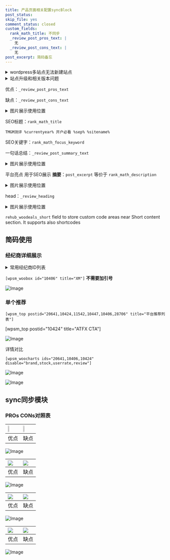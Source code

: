 ```yaml
---
title: 产品页面相关配置syncBlock
post_status: 
skip_file: yes
comment_status: closed
custom_fields:
  rank_math_title: 不同步
  _review_post_pros_text: |
    无
  _review_post_cons_text: |
    无
post_excerpt: 简码备忘
---
```

<details><summary>wordpress多站点无法新建站点</summary>

<li>和报错需要清理cookies一样的原因</li>
<li>wp-config.php里面<code>define( 'SUBDOMAIN_INSTALL', false );//子域名安装</code></li>
<li>新建子站点是用<code>define( 'SUBDOMAIN_INSTALL', true);//子域名安装</code> 完成以后，改成<code>false</code></li>
</details>

<details><summary>站点升级和相关版本问题</summary>

<p>wordpress：5.9.9
woocommerce：7.5.1
出现问题的地方：主题选项里面>><strong>Product layout >>compact style</strong></p>
<p>如何出现没有用过的字段 导致无法保存。先导出配置 然后进行修改，后面再次恢复即可。</p>
<p>出现部分字段无法显示时，需要返回默认布局后，对产品进行保存就好了。</p>
<p></p>
</details>

优点：`_review_post_pros_text`

缺点：`_review_post_cons_text`

<details><summary>图片展示使用位置</summary>

<img src="https://prod-files-secure.s3.us-west-2.amazonaws.com/39ed1227-6d7d-4570-be36-9ccd4a2c4241/f51d3d83-55d4-4bdf-9604-f37ec77ab556/Untitled.png?X-Amz-Algorithm=AWS4-HMAC-SHA256&X-Amz-Content-Sha256=UNSIGNED-PAYLOAD&X-Amz-Credential=ASIAZI2LB466RDRXUBU5%2F20250725%2Fus-west-2%2Fs3%2Faws4_request&X-Amz-Date=20250725T045523Z&X-Amz-Expires=3600&X-Amz-Security-Token=IQoJb3JpZ2luX2VjEBQaCXVzLXdlc3QtMiJIMEYCIQCOnqSeu%2BvXkZ%2BA3sVY2S9eRZzt87i0MikKogRw%2Fgq7GwIhANQDEOzvCf7fAeEurBQpYotElsLfT3mmTeGiUPmoHdtnKv8DCD0QABoMNjM3NDIzMTgzODA1Igy3FiSZSorE3iSFdqEq3ANEZI8p4WiFHxVaJHKwpbUU55qDBWphpbAOrl3%2B5EYCEZcTmviTwkmAvYsh8%2FWiKmkZkPXXQyepvUir3%2BhTfKRtTihUAe5PxlPwx2DRVQr2LvF8fwY4FOBMqo81iuxkNqYpuh%2BWNkXARrBvURuXrVnHZwKMQ%2FfUrTndvDlvw4N2HYdySsrUk1VEsq5p%2FtuckRABSgnKA6S0evWW1N9CQnNzhB%2B4JYIMQPtRrnCVglVW7CfgFenp9fpDr7jM0jGF3GuklZi4qWinrTFsylhY68wt%2BwaL3PPs%2B8wHPHcTp6QGf%2BHgwA%2F3mnnqKTXvvrSHs1OhrY4gw38dpDHA%2FS4WEdqQO2Al%2BzHpgI8%2FUjMykHxEircUIbx1NnXDhAmUaIT01tEgO4Ahx%2FVCrHeUgpYpi%2Bk4Uj3N7Qy26t8Qbt0hjY8tCMs1cron2Ru3o5AJTrXoRxuwhoiuWa4ifA1AOeiAdwr0WWunUNMyhH%2FIYzyAjohlaT7a1Ow5OTWQnqroyBYtVC1Ku35cW9uKK44DFKuT6H%2F9tmNmPi2nhCJUZbivK8DRdIRHLePpnpftgbQtoL8Ymj2uAkQXR1ld%2BF2c1H4rypS1y13Cj%2FOZq4VZhCyClUGcUm7up7kLYvTiRgCwqTDVgYzEBjqkATNnxCTBjuX1XkiNXkO3AkPrx1N5HfsQKLLeCKxrJ9xcChE1XvLVB8GTskNdBfNwT9EF%2FKam0j1b7mjQNX%2BVQEy0smpHyhDXjdCMQaVbRwxIHd7joCCj0W%2FL5BshKxFkFHOpD3gxnxziM5tLw6dZC%2Fem%2FXM4vEveq5B7u1T9fzuz4ETAepzmpmNPfrbFTFC5BGf4pavy%2BSuqEgC4gpOPB7LeQQx%2F&X-Amz-Signature=fdfba7500668bd58a0a41c72078661b4f54985922752eeb00b6813de45bb626f&X-Amz-SignedHeaders=host&x-amz-checksum-mode=ENABLED&x-id=GetObject" alt="Image">
</details>

SEO标题：`rank_math_title`

`TMGM测评 %currentyear% 开户必看 %sep% %sitename%`

SEO关键字：`rank_math_focus_keyword`

一句话总结：`_review_post_summary_text`

<details><summary>图片展示使用位置</summary>

<img src="https://prod-files-secure.s3.us-west-2.amazonaws.com/39ed1227-6d7d-4570-be36-9ccd4a2c4241/4b96a922-296c-4f4e-8630-d1c870cbce01/Untitled.png?X-Amz-Algorithm=AWS4-HMAC-SHA256&X-Amz-Content-Sha256=UNSIGNED-PAYLOAD&X-Amz-Credential=ASIAZI2LB466SMTTFEI2%2F20250725%2Fus-west-2%2Fs3%2Faws4_request&X-Amz-Date=20250725T045523Z&X-Amz-Expires=3600&X-Amz-Security-Token=IQoJb3JpZ2luX2VjEBQaCXVzLXdlc3QtMiJHMEUCIQDiUacYAJSBgTLtvQWjyO4ODpwEMJm%2B3M3NWdBz43w%2FlwIgP2xsLNhayxj9KftlUekiQwqGtAhhysXANuMGSEpZ2mAq%2FwMIPRAAGgw2Mzc0MjMxODM4MDUiDLjuauHpjnYrl%2FCk4SrcA7kFHSZImqXb9FiTsVTLrBeuIM962jOmj4jKBV0Fqjx5tBuzVnBYHQiPKyVlkzIJJzHl2x4ZXZZcpLyNOyNSCAd2gCMQq9dmz9dmeh91vyUivAfe6naNa1LSVWMfDQ2fAX5baclDpKbB1Le5IqMr5ZFCKyFxwshZng2NStFMEW8XGDKMDBG5ojhrVB4F2TkIzhVLVxfdwaPHtssM0RIYCN8k%2BV54o8aaOTjEoalK%2Bz%2FIMogU4X7%2BvRQ9gMF18psQBnT2yl1ClGLhBzV345eKoMkpHW3KJ%2FYR5BWaoIKOTQpxXZ0E%2B7QSdI%2BKFbDXFXQDUXUBZrjaweLz1at99HhvGOTg9rPDK6TMxhfP8S7fDwqltf1pBdJMSWkSLFyErQgNdT70amKrePzNmZ1LUgTAsgPvoo69AoaalT4%2BRybdhK9SpEuWuF%2BuF2vhwKWGemrfpoNBctj51IfOUUvjlZ1uudg47HLcjOIamy4xTphgonE%2Fmc4e9jMW%2FFHXdLfdWhWfkp059KaSMfPzwR6VNOMpFz2Uk8RZIbpuCA7E56%2BEuTLi5X64kH551UTqpXcY%2BsjUrfRHhkqXy%2Fo5mzFQ6eY%2FIz3BLGg7fliw8ryM%2BbPMWFsSaP6zkldatPpLwMtnMKmCjMQGOqUBtF6djNkkK5SdfWqJAvXf0g6YLgjoBamYlI1ZfqWIBkPpMvuEjeNL%2F5CyDygrwXcFz2E456ZGcKhQStsVmBtv9B%2Brn7T6nFnmaSJg2F7iblGhGJ1bNiXQr85HHbLmOKen09xehoZ4o8%2F9ojYpWLDI2v%2B9sqEBC96%2BXbH%2BieS6qv2M9aXMfq%2BcVFQTyOa%2BXkxye5hoshyrPTMFG%2BexEUcrsDS%2B4r5n&X-Amz-Signature=258dd72465253ea982bf5d971b12e07550360daf5e7bd076d1979ffe59288e73&X-Amz-SignedHeaders=host&x-amz-checksum-mode=ENABLED&x-id=GetObject" alt="Image">
</details>

平台亮点 用于SEO展示 **摘要**：`post_excerpt`  等价于 `rank_math_description`

<details><summary>图片展示使用位置</summary>

<img src="https://prod-files-secure.s3.us-west-2.amazonaws.com/39ed1227-6d7d-4570-be36-9ccd4a2c4241/1ee11f63-b60a-4dfe-a7a7-d58ff23b5d88/Untitled.png?X-Amz-Algorithm=AWS4-HMAC-SHA256&X-Amz-Content-Sha256=UNSIGNED-PAYLOAD&X-Amz-Credential=ASIAZI2LB466WQD5HVTI%2F20250725%2Fus-west-2%2Fs3%2Faws4_request&X-Amz-Date=20250725T045524Z&X-Amz-Expires=3600&X-Amz-Security-Token=IQoJb3JpZ2luX2VjEBQaCXVzLXdlc3QtMiJIMEYCIQCSeNDV4lRI40C1Ls6g9ZBrsCrLOlTawTx4kTs1TLEGwwIhAIRvBXw%2BppWMHLXJ9cfIgZ3EEbSXi1win%2FtfP449yTstKv8DCD0QABoMNjM3NDIzMTgzODA1IgwA2DaD9KLFLHc42zcq3AM%2FuiLTjXPUlozXJdTjhslp%2BLD7R9oLa%2FCtscdpFm9uWpy9RpgDV2ZM8Z4GFIw%2BTs9qv914fl0EqGcIoDfwq7xu4hJuUlimdd%2F1e6TE66wHWBnf%2BrTgM9aOItTBC2q6gY6hG%2BB%2Fq%2BR5ozfMsHqi48HoATRfGZ2yOD4bLFVGUQE1drz5m6Gx9J7gksONQBb%2BAVqmNHABadw601o2B99qQYlKS1VGrnIYAVRRunkGtvYzz2h9cW5%2BLH4qjYWouTa1wzOe41ydtxLCYJle1Hvf3cCEB%2BEt6mF2RvM2SigAdOVfLSQEy5MZHZHgSAfzu1mHJV2KoqxmRnK3Bw5AwRUo2sh5hJRK0JgRW458y%2FvpvAffgIYgzCR6tnQmrQzatqccrwujdq%2FNALfawYXYbjUYf2I%2F4B7TqOotUoeUENcMBVLJrzZjTAntq%2BmGSK435C6RgVsYGwf7sIw7I1%2Bvh8Hz2GDfF7jyG2ZJ6P25897hUjZ0O8TndirH%2BcitouhLDih3ciG4ym1z2SYacAq%2BmDF6xhr4q6QRqC2wX2fzAcubgJi440s61R8JuUlDyMa8OsMmNuBqM8jM2Anomm4rFfZKcxC9pnDAqNzHu2qi5ZqhIM8NVLp%2BDTvj7wZHhz%2BIjDCZgozEBjqkAYrkVd2xn3a5CARlGOw2MTwa1BiTyAVAVQJynl%2B4i3uLoE%2B7pVzPF%2BnY4mVDC7Fof05pCioKZR1lhfyBwmOtp%2BrCLy3Y0o9mw6l5VHDfY185k6cFlm4dr%2FNXJ2wAMu03Nzmf6Et%2Fc2plD7hJvs2AyjU9vhe7Bbn32lIsME%2FxSYXSCSoIKGBTGv2ncZX1KUsfxH7aMvn2dWy2PByrHIABe9Nhfw4h&X-Amz-Signature=12cb5081504c7972a22cb30498eab8ddca8350352d1830205c2b8c8bb65dfd84&X-Amz-SignedHeaders=host&x-amz-checksum-mode=ENABLED&x-id=GetObject" alt="Image">
<img src="https://prod-files-secure.s3.us-west-2.amazonaws.com/39ed1227-6d7d-4570-be36-9ccd4a2c4241/ad4118b5-78d8-4fbe-801e-3b29b5d99c01/Untitled.png?X-Amz-Algorithm=AWS4-HMAC-SHA256&X-Amz-Content-Sha256=UNSIGNED-PAYLOAD&X-Amz-Credential=ASIAZI2LB466WQD5HVTI%2F20250725%2Fus-west-2%2Fs3%2Faws4_request&X-Amz-Date=20250725T045524Z&X-Amz-Expires=3600&X-Amz-Security-Token=IQoJb3JpZ2luX2VjEBQaCXVzLXdlc3QtMiJIMEYCIQCSeNDV4lRI40C1Ls6g9ZBrsCrLOlTawTx4kTs1TLEGwwIhAIRvBXw%2BppWMHLXJ9cfIgZ3EEbSXi1win%2FtfP449yTstKv8DCD0QABoMNjM3NDIzMTgzODA1IgwA2DaD9KLFLHc42zcq3AM%2FuiLTjXPUlozXJdTjhslp%2BLD7R9oLa%2FCtscdpFm9uWpy9RpgDV2ZM8Z4GFIw%2BTs9qv914fl0EqGcIoDfwq7xu4hJuUlimdd%2F1e6TE66wHWBnf%2BrTgM9aOItTBC2q6gY6hG%2BB%2Fq%2BR5ozfMsHqi48HoATRfGZ2yOD4bLFVGUQE1drz5m6Gx9J7gksONQBb%2BAVqmNHABadw601o2B99qQYlKS1VGrnIYAVRRunkGtvYzz2h9cW5%2BLH4qjYWouTa1wzOe41ydtxLCYJle1Hvf3cCEB%2BEt6mF2RvM2SigAdOVfLSQEy5MZHZHgSAfzu1mHJV2KoqxmRnK3Bw5AwRUo2sh5hJRK0JgRW458y%2FvpvAffgIYgzCR6tnQmrQzatqccrwujdq%2FNALfawYXYbjUYf2I%2F4B7TqOotUoeUENcMBVLJrzZjTAntq%2BmGSK435C6RgVsYGwf7sIw7I1%2Bvh8Hz2GDfF7jyG2ZJ6P25897hUjZ0O8TndirH%2BcitouhLDih3ciG4ym1z2SYacAq%2BmDF6xhr4q6QRqC2wX2fzAcubgJi440s61R8JuUlDyMa8OsMmNuBqM8jM2Anomm4rFfZKcxC9pnDAqNzHu2qi5ZqhIM8NVLp%2BDTvj7wZHhz%2BIjDCZgozEBjqkAYrkVd2xn3a5CARlGOw2MTwa1BiTyAVAVQJynl%2B4i3uLoE%2B7pVzPF%2BnY4mVDC7Fof05pCioKZR1lhfyBwmOtp%2BrCLy3Y0o9mw6l5VHDfY185k6cFlm4dr%2FNXJ2wAMu03Nzmf6Et%2Fc2plD7hJvs2AyjU9vhe7Bbn32lIsME%2FxSYXSCSoIKGBTGv2ncZX1KUsfxH7aMvn2dWy2PByrHIABe9Nhfw4h&X-Amz-Signature=53a1d3851996bfcee21a08d7bdceb68e03ddf4ceafb09ac9361aae48ccfee703&X-Amz-SignedHeaders=host&x-amz-checksum-mode=ENABLED&x-id=GetObject" alt="Image">
<img src="https://prod-files-secure.s3.us-west-2.amazonaws.com/39ed1227-6d7d-4570-be36-9ccd4a2c4241/a38cf7c9-a79c-4b64-9e94-13589fe0758b/Untitled.png?X-Amz-Algorithm=AWS4-HMAC-SHA256&X-Amz-Content-Sha256=UNSIGNED-PAYLOAD&X-Amz-Credential=ASIAZI2LB466WQD5HVTI%2F20250725%2Fus-west-2%2Fs3%2Faws4_request&X-Amz-Date=20250725T045524Z&X-Amz-Expires=3600&X-Amz-Security-Token=IQoJb3JpZ2luX2VjEBQaCXVzLXdlc3QtMiJIMEYCIQCSeNDV4lRI40C1Ls6g9ZBrsCrLOlTawTx4kTs1TLEGwwIhAIRvBXw%2BppWMHLXJ9cfIgZ3EEbSXi1win%2FtfP449yTstKv8DCD0QABoMNjM3NDIzMTgzODA1IgwA2DaD9KLFLHc42zcq3AM%2FuiLTjXPUlozXJdTjhslp%2BLD7R9oLa%2FCtscdpFm9uWpy9RpgDV2ZM8Z4GFIw%2BTs9qv914fl0EqGcIoDfwq7xu4hJuUlimdd%2F1e6TE66wHWBnf%2BrTgM9aOItTBC2q6gY6hG%2BB%2Fq%2BR5ozfMsHqi48HoATRfGZ2yOD4bLFVGUQE1drz5m6Gx9J7gksONQBb%2BAVqmNHABadw601o2B99qQYlKS1VGrnIYAVRRunkGtvYzz2h9cW5%2BLH4qjYWouTa1wzOe41ydtxLCYJle1Hvf3cCEB%2BEt6mF2RvM2SigAdOVfLSQEy5MZHZHgSAfzu1mHJV2KoqxmRnK3Bw5AwRUo2sh5hJRK0JgRW458y%2FvpvAffgIYgzCR6tnQmrQzatqccrwujdq%2FNALfawYXYbjUYf2I%2F4B7TqOotUoeUENcMBVLJrzZjTAntq%2BmGSK435C6RgVsYGwf7sIw7I1%2Bvh8Hz2GDfF7jyG2ZJ6P25897hUjZ0O8TndirH%2BcitouhLDih3ciG4ym1z2SYacAq%2BmDF6xhr4q6QRqC2wX2fzAcubgJi440s61R8JuUlDyMa8OsMmNuBqM8jM2Anomm4rFfZKcxC9pnDAqNzHu2qi5ZqhIM8NVLp%2BDTvj7wZHhz%2BIjDCZgozEBjqkAYrkVd2xn3a5CARlGOw2MTwa1BiTyAVAVQJynl%2B4i3uLoE%2B7pVzPF%2BnY4mVDC7Fof05pCioKZR1lhfyBwmOtp%2BrCLy3Y0o9mw6l5VHDfY185k6cFlm4dr%2FNXJ2wAMu03Nzmf6Et%2Fc2plD7hJvs2AyjU9vhe7Bbn32lIsME%2FxSYXSCSoIKGBTGv2ncZX1KUsfxH7aMvn2dWy2PByrHIABe9Nhfw4h&X-Amz-Signature=351fa7162bdce8aa00ca26c52040ea459ab3368cdd434a9213fbb936ebc6fecd&X-Amz-SignedHeaders=host&x-amz-checksum-mode=ENABLED&x-id=GetObject" alt="Image">
<img src="https://prod-files-secure.s3.us-west-2.amazonaws.com/39ed1227-6d7d-4570-be36-9ccd4a2c4241/7da6fc1e-d2ac-42ae-8c75-cb5749aa18f6/Untitled.png?X-Amz-Algorithm=AWS4-HMAC-SHA256&X-Amz-Content-Sha256=UNSIGNED-PAYLOAD&X-Amz-Credential=ASIAZI2LB466WQD5HVTI%2F20250725%2Fus-west-2%2Fs3%2Faws4_request&X-Amz-Date=20250725T045524Z&X-Amz-Expires=3600&X-Amz-Security-Token=IQoJb3JpZ2luX2VjEBQaCXVzLXdlc3QtMiJIMEYCIQCSeNDV4lRI40C1Ls6g9ZBrsCrLOlTawTx4kTs1TLEGwwIhAIRvBXw%2BppWMHLXJ9cfIgZ3EEbSXi1win%2FtfP449yTstKv8DCD0QABoMNjM3NDIzMTgzODA1IgwA2DaD9KLFLHc42zcq3AM%2FuiLTjXPUlozXJdTjhslp%2BLD7R9oLa%2FCtscdpFm9uWpy9RpgDV2ZM8Z4GFIw%2BTs9qv914fl0EqGcIoDfwq7xu4hJuUlimdd%2F1e6TE66wHWBnf%2BrTgM9aOItTBC2q6gY6hG%2BB%2Fq%2BR5ozfMsHqi48HoATRfGZ2yOD4bLFVGUQE1drz5m6Gx9J7gksONQBb%2BAVqmNHABadw601o2B99qQYlKS1VGrnIYAVRRunkGtvYzz2h9cW5%2BLH4qjYWouTa1wzOe41ydtxLCYJle1Hvf3cCEB%2BEt6mF2RvM2SigAdOVfLSQEy5MZHZHgSAfzu1mHJV2KoqxmRnK3Bw5AwRUo2sh5hJRK0JgRW458y%2FvpvAffgIYgzCR6tnQmrQzatqccrwujdq%2FNALfawYXYbjUYf2I%2F4B7TqOotUoeUENcMBVLJrzZjTAntq%2BmGSK435C6RgVsYGwf7sIw7I1%2Bvh8Hz2GDfF7jyG2ZJ6P25897hUjZ0O8TndirH%2BcitouhLDih3ciG4ym1z2SYacAq%2BmDF6xhr4q6QRqC2wX2fzAcubgJi440s61R8JuUlDyMa8OsMmNuBqM8jM2Anomm4rFfZKcxC9pnDAqNzHu2qi5ZqhIM8NVLp%2BDTvj7wZHhz%2BIjDCZgozEBjqkAYrkVd2xn3a5CARlGOw2MTwa1BiTyAVAVQJynl%2B4i3uLoE%2B7pVzPF%2BnY4mVDC7Fof05pCioKZR1lhfyBwmOtp%2BrCLy3Y0o9mw6l5VHDfY185k6cFlm4dr%2FNXJ2wAMu03Nzmf6Et%2Fc2plD7hJvs2AyjU9vhe7Bbn32lIsME%2FxSYXSCSoIKGBTGv2ncZX1KUsfxH7aMvn2dWy2PByrHIABe9Nhfw4h&X-Amz-Signature=8d66152cf13b4e46ca284ed6443f31d9f9d523054a87eaa406b5a6d3a5416e3a&X-Amz-SignedHeaders=host&x-amz-checksum-mode=ENABLED&x-id=GetObject" alt="Image">
<img src="https://prod-files-secure.s3.us-west-2.amazonaws.com/39ed1227-6d7d-4570-be36-9ccd4a2c4241/7e97f40a-eaee-47f5-b2f9-475f96808fa7/Untitled.png?X-Amz-Algorithm=AWS4-HMAC-SHA256&X-Amz-Content-Sha256=UNSIGNED-PAYLOAD&X-Amz-Credential=ASIAZI2LB466WQD5HVTI%2F20250725%2Fus-west-2%2Fs3%2Faws4_request&X-Amz-Date=20250725T045524Z&X-Amz-Expires=3600&X-Amz-Security-Token=IQoJb3JpZ2luX2VjEBQaCXVzLXdlc3QtMiJIMEYCIQCSeNDV4lRI40C1Ls6g9ZBrsCrLOlTawTx4kTs1TLEGwwIhAIRvBXw%2BppWMHLXJ9cfIgZ3EEbSXi1win%2FtfP449yTstKv8DCD0QABoMNjM3NDIzMTgzODA1IgwA2DaD9KLFLHc42zcq3AM%2FuiLTjXPUlozXJdTjhslp%2BLD7R9oLa%2FCtscdpFm9uWpy9RpgDV2ZM8Z4GFIw%2BTs9qv914fl0EqGcIoDfwq7xu4hJuUlimdd%2F1e6TE66wHWBnf%2BrTgM9aOItTBC2q6gY6hG%2BB%2Fq%2BR5ozfMsHqi48HoATRfGZ2yOD4bLFVGUQE1drz5m6Gx9J7gksONQBb%2BAVqmNHABadw601o2B99qQYlKS1VGrnIYAVRRunkGtvYzz2h9cW5%2BLH4qjYWouTa1wzOe41ydtxLCYJle1Hvf3cCEB%2BEt6mF2RvM2SigAdOVfLSQEy5MZHZHgSAfzu1mHJV2KoqxmRnK3Bw5AwRUo2sh5hJRK0JgRW458y%2FvpvAffgIYgzCR6tnQmrQzatqccrwujdq%2FNALfawYXYbjUYf2I%2F4B7TqOotUoeUENcMBVLJrzZjTAntq%2BmGSK435C6RgVsYGwf7sIw7I1%2Bvh8Hz2GDfF7jyG2ZJ6P25897hUjZ0O8TndirH%2BcitouhLDih3ciG4ym1z2SYacAq%2BmDF6xhr4q6QRqC2wX2fzAcubgJi440s61R8JuUlDyMa8OsMmNuBqM8jM2Anomm4rFfZKcxC9pnDAqNzHu2qi5ZqhIM8NVLp%2BDTvj7wZHhz%2BIjDCZgozEBjqkAYrkVd2xn3a5CARlGOw2MTwa1BiTyAVAVQJynl%2B4i3uLoE%2B7pVzPF%2BnY4mVDC7Fof05pCioKZR1lhfyBwmOtp%2BrCLy3Y0o9mw6l5VHDfY185k6cFlm4dr%2FNXJ2wAMu03Nzmf6Et%2Fc2plD7hJvs2AyjU9vhe7Bbn32lIsME%2FxSYXSCSoIKGBTGv2ncZX1KUsfxH7aMvn2dWy2PByrHIABe9Nhfw4h&X-Amz-Signature=1e10334d08c7e5602ce51a1d9a3551bb4f9f4c30a41308dee7a11d99986fcb24&X-Amz-SignedHeaders=host&x-amz-checksum-mode=ENABLED&x-id=GetObject" alt="Image">
</details>

head：`_review_heading`

<details><summary>图片展示使用位置</summary>

<img src="https://prod-files-secure.s3.us-west-2.amazonaws.com/39ed1227-6d7d-4570-be36-9ccd4a2c4241/3a4650ad-9887-415c-889a-edd51fa54f27/Untitled.png?X-Amz-Algorithm=AWS4-HMAC-SHA256&X-Amz-Content-Sha256=UNSIGNED-PAYLOAD&X-Amz-Credential=ASIAZI2LB466UBDS5BX4%2F20250725%2Fus-west-2%2Fs3%2Faws4_request&X-Amz-Date=20250725T045525Z&X-Amz-Expires=3600&X-Amz-Security-Token=IQoJb3JpZ2luX2VjEBQaCXVzLXdlc3QtMiJHMEUCICRuhh2HCRP%2B7o1ol8y1TtujuqalCk7pSkK0tgUxme8tAiEA%2FtSVIMIxb3tXLIwZp0rT96ZPNj7Xq3oLM2dCFJATy6Eq%2FwMIPRAAGgw2Mzc0MjMxODM4MDUiDA9ApwxCtbEz%2F2e7HSrcAyB7U2jw8FcJVg2KymyknJxAgsTceh8A%2FYtvVl%2BNxu6%2BGdXxYpQuoDwxMrj5gFhGiOftLkK8NzotySy8xqLZWG2L2WPLaomnwnA3LmfZAaldn7rpvmjGiMk5NQigHWfFjS5nT2rqdIiLa9DfxfzfJiJ4OYid5fEfavmRcT2hJqQqOnYkCc87q7hX9ooaWVr860uKWJsgEebnqg3l0TX24NvL3pJRombKIf%2FplMxwqD%2FYSwaqj0Mu7wtzmvSNv4wkmOMwXgKd%2FhrrH7cWzqitOe5hui0D%2B9InLEP8HAg5FdV0%2FZGFIXQnPxKEXvwPuJ%2FrzJI%2FKm9N7vh68HrMeJE%2FPPZF1DaBnoCf04gCvhdyEo7ItQq8B86sVt%2B1grFQhqjEX91KXItG9YH506CDNSR%2FV7X0tPAD%2BYRjPFtp1HclYTVYj8Hs1td%2B62KRtDUnNzVAkv6Xxlm8H7zw8HKrXZeSv60XqwKpHlALpE%2Fty8g2WegGonx1xvUBM4nqQ5xsBPMpY5vTr6d58yO6XdlHwuHjoZGig2q%2BrY4kidi0u9GB1ksesD7TPQpynH%2FYGYxyLbcejFZl3le19RprNqxe4Qc%2FNsJcGqfHSMoG73QRMyU3Ly%2FkGvpCXo3cWYIEccCZMM2BjMQGOqUBujNXN5Wn%2BGCDvTCd3BAtPSuM0TAPjpgqmWMlX1uI8HKRm97AKW5p6AYfxUNQXv63NcGamarXHLE7Bs6j79wxWetrgUD%2BJIcLa5NAdA9%2BZQ8xjrk4mDq2JNwTxVhheXJZuQjqod5UWFVIz2xAEHsllVN3CNO8VpKiLFDdlKXgCM16lOit5hc%2FzsEgIqifGiRC%2BBRYvnvEGcytPjACSwX65iZSy5J5&X-Amz-Signature=65f44e0f452c06e29a623c2cff48f9c7c717094e50e999326a6a3eabae63e74b&X-Amz-SignedHeaders=host&x-amz-checksum-mode=ENABLED&x-id=GetObject" alt="Image">
</details>

`rehub_woodeals_short`	field to store custom code areas near Short content section. It supports also shortcodes



## 简码使用

### 经纪商详细展示

<details><summary>常用经纪商ID列表</summary>

<pre><code class="php">嘉盛 ===> 20641  [wpsm_woobox id="20641" title="嘉盛"]
易信easymarkets ===> 11542  [wpsm_woobox id="11542" title="易信easymarkets"]
ATFX外汇 ===> 10424  [wpsm_woobox id="10424" title="ATFX"]
XM ===> 10406  [wpsm_woobox id="10406" title="XM"]
TMGM ===> 29622  [wpsm_woobox id="29622" title="TMGM"]
HYCM ===> 10447  [wpsm_woobox id="10447" title="HYCM"]
fpmarkets澳福外汇 ===> 20639  [wpsm_woobox id="20639" title="fpmarkets澳福外汇"]</code></pre>
</details>

`[wpsm_woobox id="10406" title="XM"]` **不需要加引号**

![Image](https://prod-files-secure.s3.us-west-2.amazonaws.com/39ed1227-6d7d-4570-be36-9ccd4a2c4241/4f898f9d-0fa7-4e43-acd3-ac6bc7be575a/Untitled.png?X-Amz-Algorithm=AWS4-HMAC-SHA256&X-Amz-Content-Sha256=UNSIGNED-PAYLOAD&X-Amz-Credential=ASIAZI2LB466VVVCQ4DM%2F20250725%2Fus-west-2%2Fs3%2Faws4_request&X-Amz-Date=20250725T045522Z&X-Amz-Expires=3600&X-Amz-Security-Token=IQoJb3JpZ2luX2VjEBQaCXVzLXdlc3QtMiJGMEQCIDxT7wWNysZglLBwrooKGbCjMRRxjZAwk9YdsYUD4zaeAiBxMYXyZ6HViyERTraDRoVCILYXxJbM47hBEYftehyQ6Sr%2FAwg9EAAaDDYzNzQyMzE4MzgwNSIMGinJk%2Fhvd6EvLN7xKtwDHjCM8MjyJiFj5GoU3NtOGLtZxltRaCFWCwgV7hg3tQbWv69uqVcklWuvJxSybKfShBH940RLC3VtBbpgCgg6PsX54UTm1vHW2gPNeBSHAxtyGk0Mx5I%2Bu5nvMlyf389XRzaDJHZxV%2BRd87EFe0i%2BvuR96lmYIlqPrHLVt%2FyvTv1LPYM4z8BB13bPQCu3b7fsVI85MfPULbT1LYtQupOYoLZtAfC9Aanfub2zX7eJ5VssMUVEFlhGtz90JGIIuFiMWuzU6Gl%2BqG0%2F9iXJ8x0w8olwiPCGGcnDvzxvQwlcRSl0Qr8jlCpn3HdeBuASvFTLDm6YWN1tMTDiSq1x3KNAC86lPIvfCZIO2tF%2B0HX4PrDHHFD7Am%2Fm9gxQ2mU3U4N7fuSqZm8e%2Bs0V8IqJhtdF%2B3OoLDl20yCX%2Fv7wS58PrpgvfBfge3ExfQR2PiHghuP7JkAMqfmK49GesfWvllSp2%2BZpyzUqWOgKWHCgfdjpcI2eV36kTQBpomkAEDm74UsJziSDovHkT7A4iVDE%2Fh7z21OlinaCnehysWFvItaHlx7wgi7s6GhIh8rMxT%2FrnwQSXU5zc%2FBNZ3XmIoowWoFsLn7F%2FVN9JT4TqLuMJ24JeNgjl87fKZeq99nmg2Uw14GMxAY6pgGiCruaEi3jISY8jG2724bSECbYUH%2BbrNnE%2Bo2%2BJCAn4BFwa9hyYQQpqDJICIM8yijWsJ2lRon03huFMu9B6n4lz7GgQFqLy48t0X5J4Osf4xMa5GnMUjhUVwtLcknRvrP9c5HNkRHVG%2BKAbrc0Z5QwFYvGW6EH1I2ufVHZQisK90aSWGwRYS8M4adL16nYLQwFxWBuEYOnjIzNIT6qc6mRAMOAohEd&X-Amz-Signature=6928dcb1fdb0ec2bcfd151f3371bf5f828b25242f402bc0cbe9c3116b62ed032&X-Amz-SignedHeaders=host&x-amz-checksum-mode=ENABLED&x-id=GetObject)

### 单个推荐
`[wpsm_top postid="20641,10424,11542,10447,10406,28706" title="平台推荐列表"]`

[wpsm_top postid="10424" title="ATFX CTA"]

![Image](https://prod-files-secure.s3.us-west-2.amazonaws.com/39ed1227-6d7d-4570-be36-9ccd4a2c4241/5ac620dc-51a8-48b6-b55d-91f47299193c/Untitled.png?X-Amz-Algorithm=AWS4-HMAC-SHA256&X-Amz-Content-Sha256=UNSIGNED-PAYLOAD&X-Amz-Credential=ASIAZI2LB466VVVCQ4DM%2F20250725%2Fus-west-2%2Fs3%2Faws4_request&X-Amz-Date=20250725T045522Z&X-Amz-Expires=3600&X-Amz-Security-Token=IQoJb3JpZ2luX2VjEBQaCXVzLXdlc3QtMiJGMEQCIDxT7wWNysZglLBwrooKGbCjMRRxjZAwk9YdsYUD4zaeAiBxMYXyZ6HViyERTraDRoVCILYXxJbM47hBEYftehyQ6Sr%2FAwg9EAAaDDYzNzQyMzE4MzgwNSIMGinJk%2Fhvd6EvLN7xKtwDHjCM8MjyJiFj5GoU3NtOGLtZxltRaCFWCwgV7hg3tQbWv69uqVcklWuvJxSybKfShBH940RLC3VtBbpgCgg6PsX54UTm1vHW2gPNeBSHAxtyGk0Mx5I%2Bu5nvMlyf389XRzaDJHZxV%2BRd87EFe0i%2BvuR96lmYIlqPrHLVt%2FyvTv1LPYM4z8BB13bPQCu3b7fsVI85MfPULbT1LYtQupOYoLZtAfC9Aanfub2zX7eJ5VssMUVEFlhGtz90JGIIuFiMWuzU6Gl%2BqG0%2F9iXJ8x0w8olwiPCGGcnDvzxvQwlcRSl0Qr8jlCpn3HdeBuASvFTLDm6YWN1tMTDiSq1x3KNAC86lPIvfCZIO2tF%2B0HX4PrDHHFD7Am%2Fm9gxQ2mU3U4N7fuSqZm8e%2Bs0V8IqJhtdF%2B3OoLDl20yCX%2Fv7wS58PrpgvfBfge3ExfQR2PiHghuP7JkAMqfmK49GesfWvllSp2%2BZpyzUqWOgKWHCgfdjpcI2eV36kTQBpomkAEDm74UsJziSDovHkT7A4iVDE%2Fh7z21OlinaCnehysWFvItaHlx7wgi7s6GhIh8rMxT%2FrnwQSXU5zc%2FBNZ3XmIoowWoFsLn7F%2FVN9JT4TqLuMJ24JeNgjl87fKZeq99nmg2Uw14GMxAY6pgGiCruaEi3jISY8jG2724bSECbYUH%2BbrNnE%2Bo2%2BJCAn4BFwa9hyYQQpqDJICIM8yijWsJ2lRon03huFMu9B6n4lz7GgQFqLy48t0X5J4Osf4xMa5GnMUjhUVwtLcknRvrP9c5HNkRHVG%2BKAbrc0Z5QwFYvGW6EH1I2ufVHZQisK90aSWGwRYS8M4adL16nYLQwFxWBuEYOnjIzNIT6qc6mRAMOAohEd&X-Amz-Signature=f93ca5063a466c373dc7d3efc7cfe2e9fbb1d71982a18d976fbf3ad69ef85440&X-Amz-SignedHeaders=host&x-amz-checksum-mode=ENABLED&x-id=GetObject)

详情对比

`[wpsm_woocharts ids="20641,10406,10424" disable="brand,stock,userrate,review"]`

![Image](https://prod-files-secure.s3.us-west-2.amazonaws.com/39ed1227-6d7d-4570-be36-9ccd4a2c4241/bf3ba45f-b9f3-4295-8aef-b4a495fd25f4/Untitled.png?X-Amz-Algorithm=AWS4-HMAC-SHA256&X-Amz-Content-Sha256=UNSIGNED-PAYLOAD&X-Amz-Credential=ASIAZI2LB466VVVCQ4DM%2F20250725%2Fus-west-2%2Fs3%2Faws4_request&X-Amz-Date=20250725T045522Z&X-Amz-Expires=3600&X-Amz-Security-Token=IQoJb3JpZ2luX2VjEBQaCXVzLXdlc3QtMiJGMEQCIDxT7wWNysZglLBwrooKGbCjMRRxjZAwk9YdsYUD4zaeAiBxMYXyZ6HViyERTraDRoVCILYXxJbM47hBEYftehyQ6Sr%2FAwg9EAAaDDYzNzQyMzE4MzgwNSIMGinJk%2Fhvd6EvLN7xKtwDHjCM8MjyJiFj5GoU3NtOGLtZxltRaCFWCwgV7hg3tQbWv69uqVcklWuvJxSybKfShBH940RLC3VtBbpgCgg6PsX54UTm1vHW2gPNeBSHAxtyGk0Mx5I%2Bu5nvMlyf389XRzaDJHZxV%2BRd87EFe0i%2BvuR96lmYIlqPrHLVt%2FyvTv1LPYM4z8BB13bPQCu3b7fsVI85MfPULbT1LYtQupOYoLZtAfC9Aanfub2zX7eJ5VssMUVEFlhGtz90JGIIuFiMWuzU6Gl%2BqG0%2F9iXJ8x0w8olwiPCGGcnDvzxvQwlcRSl0Qr8jlCpn3HdeBuASvFTLDm6YWN1tMTDiSq1x3KNAC86lPIvfCZIO2tF%2B0HX4PrDHHFD7Am%2Fm9gxQ2mU3U4N7fuSqZm8e%2Bs0V8IqJhtdF%2B3OoLDl20yCX%2Fv7wS58PrpgvfBfge3ExfQR2PiHghuP7JkAMqfmK49GesfWvllSp2%2BZpyzUqWOgKWHCgfdjpcI2eV36kTQBpomkAEDm74UsJziSDovHkT7A4iVDE%2Fh7z21OlinaCnehysWFvItaHlx7wgi7s6GhIh8rMxT%2FrnwQSXU5zc%2FBNZ3XmIoowWoFsLn7F%2FVN9JT4TqLuMJ24JeNgjl87fKZeq99nmg2Uw14GMxAY6pgGiCruaEi3jISY8jG2724bSECbYUH%2BbrNnE%2Bo2%2BJCAn4BFwa9hyYQQpqDJICIM8yijWsJ2lRon03huFMu9B6n4lz7GgQFqLy48t0X5J4Osf4xMa5GnMUjhUVwtLcknRvrP9c5HNkRHVG%2BKAbrc0Z5QwFYvGW6EH1I2ufVHZQisK90aSWGwRYS8M4adL16nYLQwFxWBuEYOnjIzNIT6qc6mRAMOAohEd&X-Amz-Signature=cb4d90061edaa036fb5e456d8f0908eebe97d307ea21096b44e6b2ecd164660b&X-Amz-SignedHeaders=host&x-amz-checksum-mode=ENABLED&x-id=GetObject)

![Image](https://prod-files-secure.s3.us-west-2.amazonaws.com/39ed1227-6d7d-4570-be36-9ccd4a2c4241/30bc56ef-f383-4b48-9768-2ebc9e436ec0/Untitled.png?X-Amz-Algorithm=AWS4-HMAC-SHA256&X-Amz-Content-Sha256=UNSIGNED-PAYLOAD&X-Amz-Credential=ASIAZI2LB466VVVCQ4DM%2F20250725%2Fus-west-2%2Fs3%2Faws4_request&X-Amz-Date=20250725T045522Z&X-Amz-Expires=3600&X-Amz-Security-Token=IQoJb3JpZ2luX2VjEBQaCXVzLXdlc3QtMiJGMEQCIDxT7wWNysZglLBwrooKGbCjMRRxjZAwk9YdsYUD4zaeAiBxMYXyZ6HViyERTraDRoVCILYXxJbM47hBEYftehyQ6Sr%2FAwg9EAAaDDYzNzQyMzE4MzgwNSIMGinJk%2Fhvd6EvLN7xKtwDHjCM8MjyJiFj5GoU3NtOGLtZxltRaCFWCwgV7hg3tQbWv69uqVcklWuvJxSybKfShBH940RLC3VtBbpgCgg6PsX54UTm1vHW2gPNeBSHAxtyGk0Mx5I%2Bu5nvMlyf389XRzaDJHZxV%2BRd87EFe0i%2BvuR96lmYIlqPrHLVt%2FyvTv1LPYM4z8BB13bPQCu3b7fsVI85MfPULbT1LYtQupOYoLZtAfC9Aanfub2zX7eJ5VssMUVEFlhGtz90JGIIuFiMWuzU6Gl%2BqG0%2F9iXJ8x0w8olwiPCGGcnDvzxvQwlcRSl0Qr8jlCpn3HdeBuASvFTLDm6YWN1tMTDiSq1x3KNAC86lPIvfCZIO2tF%2B0HX4PrDHHFD7Am%2Fm9gxQ2mU3U4N7fuSqZm8e%2Bs0V8IqJhtdF%2B3OoLDl20yCX%2Fv7wS58PrpgvfBfge3ExfQR2PiHghuP7JkAMqfmK49GesfWvllSp2%2BZpyzUqWOgKWHCgfdjpcI2eV36kTQBpomkAEDm74UsJziSDovHkT7A4iVDE%2Fh7z21OlinaCnehysWFvItaHlx7wgi7s6GhIh8rMxT%2FrnwQSXU5zc%2FBNZ3XmIoowWoFsLn7F%2FVN9JT4TqLuMJ24JeNgjl87fKZeq99nmg2Uw14GMxAY6pgGiCruaEi3jISY8jG2724bSECbYUH%2BbrNnE%2Bo2%2BJCAn4BFwa9hyYQQpqDJICIM8yijWsJ2lRon03huFMu9B6n4lz7GgQFqLy48t0X5J4Osf4xMa5GnMUjhUVwtLcknRvrP9c5HNkRHVG%2BKAbrc0Z5QwFYvGW6EH1I2ufVHZQisK90aSWGwRYS8M4adL16nYLQwFxWBuEYOnjIzNIT6qc6mRAMOAohEd&X-Amz-Signature=c61b79cc033b4ad43cbf4db253d955418c1c34e93ecc87a5e8e5f33be32f31b6&X-Amz-SignedHeaders=host&x-amz-checksum-mode=ENABLED&x-id=GetObject)

## sync同步模块

### PROs CONs对照表

| <img src="https://cdn.ifttt.fun/gh/jarlin8/OSS@main/icons/customize/pros.svg" height="auto" width="37.3%"> | <img src="https://cdn.ifttt.fun/gh/jarlin8/OSS@main/icons/customize/cons.svg" height="auto" width="28.8%"> |
| :--- | :--- |
| 优点 | 缺点 |

![Image](https://prod-files-secure.s3.us-west-2.amazonaws.com/39ed1227-6d7d-4570-be36-9ccd4a2c4241/8742b755-dfb5-4004-9a5f-d6e561664bd8/Untitled.png?X-Amz-Algorithm=AWS4-HMAC-SHA256&X-Amz-Content-Sha256=UNSIGNED-PAYLOAD&X-Amz-Credential=ASIAZI2LB466VVVCQ4DM%2F20250725%2Fus-west-2%2Fs3%2Faws4_request&X-Amz-Date=20250725T045522Z&X-Amz-Expires=3600&X-Amz-Security-Token=IQoJb3JpZ2luX2VjEBQaCXVzLXdlc3QtMiJGMEQCIDxT7wWNysZglLBwrooKGbCjMRRxjZAwk9YdsYUD4zaeAiBxMYXyZ6HViyERTraDRoVCILYXxJbM47hBEYftehyQ6Sr%2FAwg9EAAaDDYzNzQyMzE4MzgwNSIMGinJk%2Fhvd6EvLN7xKtwDHjCM8MjyJiFj5GoU3NtOGLtZxltRaCFWCwgV7hg3tQbWv69uqVcklWuvJxSybKfShBH940RLC3VtBbpgCgg6PsX54UTm1vHW2gPNeBSHAxtyGk0Mx5I%2Bu5nvMlyf389XRzaDJHZxV%2BRd87EFe0i%2BvuR96lmYIlqPrHLVt%2FyvTv1LPYM4z8BB13bPQCu3b7fsVI85MfPULbT1LYtQupOYoLZtAfC9Aanfub2zX7eJ5VssMUVEFlhGtz90JGIIuFiMWuzU6Gl%2BqG0%2F9iXJ8x0w8olwiPCGGcnDvzxvQwlcRSl0Qr8jlCpn3HdeBuASvFTLDm6YWN1tMTDiSq1x3KNAC86lPIvfCZIO2tF%2B0HX4PrDHHFD7Am%2Fm9gxQ2mU3U4N7fuSqZm8e%2Bs0V8IqJhtdF%2B3OoLDl20yCX%2Fv7wS58PrpgvfBfge3ExfQR2PiHghuP7JkAMqfmK49GesfWvllSp2%2BZpyzUqWOgKWHCgfdjpcI2eV36kTQBpomkAEDm74UsJziSDovHkT7A4iVDE%2Fh7z21OlinaCnehysWFvItaHlx7wgi7s6GhIh8rMxT%2FrnwQSXU5zc%2FBNZ3XmIoowWoFsLn7F%2FVN9JT4TqLuMJ24JeNgjl87fKZeq99nmg2Uw14GMxAY6pgGiCruaEi3jISY8jG2724bSECbYUH%2BbrNnE%2Bo2%2BJCAn4BFwa9hyYQQpqDJICIM8yijWsJ2lRon03huFMu9B6n4lz7GgQFqLy48t0X5J4Osf4xMa5GnMUjhUVwtLcknRvrP9c5HNkRHVG%2BKAbrc0Z5QwFYvGW6EH1I2ufVHZQisK90aSWGwRYS8M4adL16nYLQwFxWBuEYOnjIzNIT6qc6mRAMOAohEd&X-Amz-Signature=4a89ed84eed02bc895c7e2027f7daa32167f17b79ae98ba54fa523f1225f3fe6&X-Amz-SignedHeaders=host&x-amz-checksum-mode=ENABLED&x-id=GetObject)

| <img src="https://cdn.ifttt.fun/gh/jarlin8/OSS@main/icons/customize/pros1.svg" height="auto"> | <img src="https://cdn.ifttt.fun/gh/jarlin8/OSS@main/icons/customize/cons1.svg" height="auto"> |
| :--- | :--- |
| 优点 | 缺点 |

![Image](https://prod-files-secure.s3.us-west-2.amazonaws.com/39ed1227-6d7d-4570-be36-9ccd4a2c4241/806358f8-c9c4-4e17-bb35-c6c76a5397a5/Untitled.png?X-Amz-Algorithm=AWS4-HMAC-SHA256&X-Amz-Content-Sha256=UNSIGNED-PAYLOAD&X-Amz-Credential=ASIAZI2LB466VVVCQ4DM%2F20250725%2Fus-west-2%2Fs3%2Faws4_request&X-Amz-Date=20250725T045522Z&X-Amz-Expires=3600&X-Amz-Security-Token=IQoJb3JpZ2luX2VjEBQaCXVzLXdlc3QtMiJGMEQCIDxT7wWNysZglLBwrooKGbCjMRRxjZAwk9YdsYUD4zaeAiBxMYXyZ6HViyERTraDRoVCILYXxJbM47hBEYftehyQ6Sr%2FAwg9EAAaDDYzNzQyMzE4MzgwNSIMGinJk%2Fhvd6EvLN7xKtwDHjCM8MjyJiFj5GoU3NtOGLtZxltRaCFWCwgV7hg3tQbWv69uqVcklWuvJxSybKfShBH940RLC3VtBbpgCgg6PsX54UTm1vHW2gPNeBSHAxtyGk0Mx5I%2Bu5nvMlyf389XRzaDJHZxV%2BRd87EFe0i%2BvuR96lmYIlqPrHLVt%2FyvTv1LPYM4z8BB13bPQCu3b7fsVI85MfPULbT1LYtQupOYoLZtAfC9Aanfub2zX7eJ5VssMUVEFlhGtz90JGIIuFiMWuzU6Gl%2BqG0%2F9iXJ8x0w8olwiPCGGcnDvzxvQwlcRSl0Qr8jlCpn3HdeBuASvFTLDm6YWN1tMTDiSq1x3KNAC86lPIvfCZIO2tF%2B0HX4PrDHHFD7Am%2Fm9gxQ2mU3U4N7fuSqZm8e%2Bs0V8IqJhtdF%2B3OoLDl20yCX%2Fv7wS58PrpgvfBfge3ExfQR2PiHghuP7JkAMqfmK49GesfWvllSp2%2BZpyzUqWOgKWHCgfdjpcI2eV36kTQBpomkAEDm74UsJziSDovHkT7A4iVDE%2Fh7z21OlinaCnehysWFvItaHlx7wgi7s6GhIh8rMxT%2FrnwQSXU5zc%2FBNZ3XmIoowWoFsLn7F%2FVN9JT4TqLuMJ24JeNgjl87fKZeq99nmg2Uw14GMxAY6pgGiCruaEi3jISY8jG2724bSECbYUH%2BbrNnE%2Bo2%2BJCAn4BFwa9hyYQQpqDJICIM8yijWsJ2lRon03huFMu9B6n4lz7GgQFqLy48t0X5J4Osf4xMa5GnMUjhUVwtLcknRvrP9c5HNkRHVG%2BKAbrc0Z5QwFYvGW6EH1I2ufVHZQisK90aSWGwRYS8M4adL16nYLQwFxWBuEYOnjIzNIT6qc6mRAMOAohEd&X-Amz-Signature=61ea0cc77d3e806ded71f41709256cc236b87826e00e4d8087a81ee82d16fbc9&X-Amz-SignedHeaders=host&x-amz-checksum-mode=ENABLED&x-id=GetObject)

| <img src="https://cdn.ifttt.fun/gh/jarlin8/OSS@main/icons/customize/pros2.svg" height="auto"> | <img src="https://cdn.ifttt.fun/gh/jarlin8/OSS@main/icons/customize/cons2.svg" height="auto"> |
| :--- | :--- |
| 优点 | 缺点 |

![Image](https://prod-files-secure.s3.us-west-2.amazonaws.com/39ed1227-6d7d-4570-be36-9ccd4a2c4241/a9245ec9-70dd-4005-b534-0d54315fc5f3/Untitled.png?X-Amz-Algorithm=AWS4-HMAC-SHA256&X-Amz-Content-Sha256=UNSIGNED-PAYLOAD&X-Amz-Credential=ASIAZI2LB466VVVCQ4DM%2F20250725%2Fus-west-2%2Fs3%2Faws4_request&X-Amz-Date=20250725T045522Z&X-Amz-Expires=3600&X-Amz-Security-Token=IQoJb3JpZ2luX2VjEBQaCXVzLXdlc3QtMiJGMEQCIDxT7wWNysZglLBwrooKGbCjMRRxjZAwk9YdsYUD4zaeAiBxMYXyZ6HViyERTraDRoVCILYXxJbM47hBEYftehyQ6Sr%2FAwg9EAAaDDYzNzQyMzE4MzgwNSIMGinJk%2Fhvd6EvLN7xKtwDHjCM8MjyJiFj5GoU3NtOGLtZxltRaCFWCwgV7hg3tQbWv69uqVcklWuvJxSybKfShBH940RLC3VtBbpgCgg6PsX54UTm1vHW2gPNeBSHAxtyGk0Mx5I%2Bu5nvMlyf389XRzaDJHZxV%2BRd87EFe0i%2BvuR96lmYIlqPrHLVt%2FyvTv1LPYM4z8BB13bPQCu3b7fsVI85MfPULbT1LYtQupOYoLZtAfC9Aanfub2zX7eJ5VssMUVEFlhGtz90JGIIuFiMWuzU6Gl%2BqG0%2F9iXJ8x0w8olwiPCGGcnDvzxvQwlcRSl0Qr8jlCpn3HdeBuASvFTLDm6YWN1tMTDiSq1x3KNAC86lPIvfCZIO2tF%2B0HX4PrDHHFD7Am%2Fm9gxQ2mU3U4N7fuSqZm8e%2Bs0V8IqJhtdF%2B3OoLDl20yCX%2Fv7wS58PrpgvfBfge3ExfQR2PiHghuP7JkAMqfmK49GesfWvllSp2%2BZpyzUqWOgKWHCgfdjpcI2eV36kTQBpomkAEDm74UsJziSDovHkT7A4iVDE%2Fh7z21OlinaCnehysWFvItaHlx7wgi7s6GhIh8rMxT%2FrnwQSXU5zc%2FBNZ3XmIoowWoFsLn7F%2FVN9JT4TqLuMJ24JeNgjl87fKZeq99nmg2Uw14GMxAY6pgGiCruaEi3jISY8jG2724bSECbYUH%2BbrNnE%2Bo2%2BJCAn4BFwa9hyYQQpqDJICIM8yijWsJ2lRon03huFMu9B6n4lz7GgQFqLy48t0X5J4Osf4xMa5GnMUjhUVwtLcknRvrP9c5HNkRHVG%2BKAbrc0Z5QwFYvGW6EH1I2ufVHZQisK90aSWGwRYS8M4adL16nYLQwFxWBuEYOnjIzNIT6qc6mRAMOAohEd&X-Amz-Signature=1a9b30a99464813736f6561692222986b39fb198fbf8619ef58da5f7d92b9ff3&X-Amz-SignedHeaders=host&x-amz-checksum-mode=ENABLED&x-id=GetObject)

| <img src="https://cdn.ifttt.fun/gh/jarlin8/OSS@main/icons/customize/pros3.svg" height="auto"> | <img src="https://cdn.ifttt.fun/gh/jarlin8/OSS@main/icons/customize/cons3.svg" height="auto"> |
| :--- | :--- |
| 优点 | 缺点 |

![Image](https://prod-files-secure.s3.us-west-2.amazonaws.com/39ed1227-6d7d-4570-be36-9ccd4a2c4241/e1e580a2-2e5c-4780-9ff4-19c318fc2284/Untitled.png?X-Amz-Algorithm=AWS4-HMAC-SHA256&X-Amz-Content-Sha256=UNSIGNED-PAYLOAD&X-Amz-Credential=ASIAZI2LB466VVVCQ4DM%2F20250725%2Fus-west-2%2Fs3%2Faws4_request&X-Amz-Date=20250725T045522Z&X-Amz-Expires=3600&X-Amz-Security-Token=IQoJb3JpZ2luX2VjEBQaCXVzLXdlc3QtMiJGMEQCIDxT7wWNysZglLBwrooKGbCjMRRxjZAwk9YdsYUD4zaeAiBxMYXyZ6HViyERTraDRoVCILYXxJbM47hBEYftehyQ6Sr%2FAwg9EAAaDDYzNzQyMzE4MzgwNSIMGinJk%2Fhvd6EvLN7xKtwDHjCM8MjyJiFj5GoU3NtOGLtZxltRaCFWCwgV7hg3tQbWv69uqVcklWuvJxSybKfShBH940RLC3VtBbpgCgg6PsX54UTm1vHW2gPNeBSHAxtyGk0Mx5I%2Bu5nvMlyf389XRzaDJHZxV%2BRd87EFe0i%2BvuR96lmYIlqPrHLVt%2FyvTv1LPYM4z8BB13bPQCu3b7fsVI85MfPULbT1LYtQupOYoLZtAfC9Aanfub2zX7eJ5VssMUVEFlhGtz90JGIIuFiMWuzU6Gl%2BqG0%2F9iXJ8x0w8olwiPCGGcnDvzxvQwlcRSl0Qr8jlCpn3HdeBuASvFTLDm6YWN1tMTDiSq1x3KNAC86lPIvfCZIO2tF%2B0HX4PrDHHFD7Am%2Fm9gxQ2mU3U4N7fuSqZm8e%2Bs0V8IqJhtdF%2B3OoLDl20yCX%2Fv7wS58PrpgvfBfge3ExfQR2PiHghuP7JkAMqfmK49GesfWvllSp2%2BZpyzUqWOgKWHCgfdjpcI2eV36kTQBpomkAEDm74UsJziSDovHkT7A4iVDE%2Fh7z21OlinaCnehysWFvItaHlx7wgi7s6GhIh8rMxT%2FrnwQSXU5zc%2FBNZ3XmIoowWoFsLn7F%2FVN9JT4TqLuMJ24JeNgjl87fKZeq99nmg2Uw14GMxAY6pgGiCruaEi3jISY8jG2724bSECbYUH%2BbrNnE%2Bo2%2BJCAn4BFwa9hyYQQpqDJICIM8yijWsJ2lRon03huFMu9B6n4lz7GgQFqLy48t0X5J4Osf4xMa5GnMUjhUVwtLcknRvrP9c5HNkRHVG%2BKAbrc0Z5QwFYvGW6EH1I2ufVHZQisK90aSWGwRYS8M4adL16nYLQwFxWBuEYOnjIzNIT6qc6mRAMOAohEd&X-Amz-Signature=e9c3c3bbaabad2429b1e7ae8ae803e9de3c06dff768359b2babcad254b0c80b0&X-Amz-SignedHeaders=host&x-amz-checksum-mode=ENABLED&x-id=GetObject)